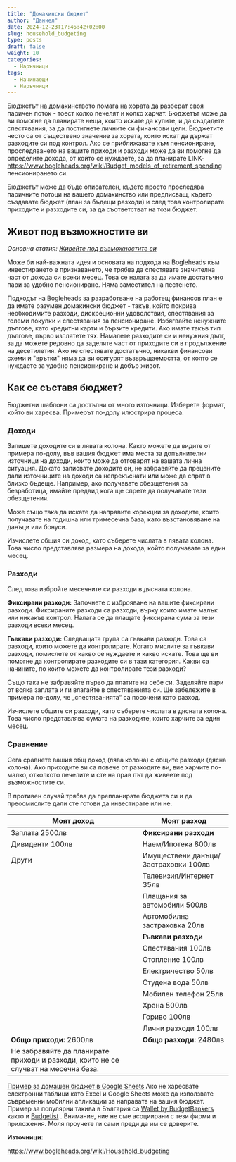 ```yaml
---
title: "Домакински бюджет"
author: "Даниел"
date: 2024-12-23T17:46:42+02:00
slug: household_budgeting
type: posts
draft: false
weight: 10
categories:
  - Наръчници
tags:
  - Начинаещи
  - Наръчници
---
```


Бюджетът на домакинството помага на хората да разберат своя паричен поток - тоест колко печелят и колко харчат. Бюджетът може да ви помогне да планирате неща, които искате да купите, и да създадете спестявания, за да постигнете личните си финансови цели. Бюджетите често са от съществено значение за хората, които искат да държат разходите си под контрол. Ако се приближавате към пенсиониране, проследяването на вашите приходи и разходи може да ви помогне да определите дохода, от който се нуждаете, за да планирате LINK- https://www.bogleheads.org/wiki/Budget_models_of_retirement_spending пенсионирането си.

Бюджетът може да бъде описателен, където просто проследява паричните потоци на вашето домакинство или предписващ, където създавате бюджет (план за бъдещи разходи) и след това контролирате приходите и разходите си, за да съответстват на този бюджет.

## Живот под възможностите ви
_Основна статия: [Живейте под възможностите си](/posts/living_below_your_means)_

Може би най-важната идея и основата на подхода на Bogleheads към инвестирането е признаването, че трябва да спестявате значителна част от дохода си всеки месец. Това се налага за да имате достатъчно пари за удобно пенсиониране. Няма заместител на пестенето.

Подходът на Bogleheads за разработване на работещ финансов план е да имате разумен домакински бюджет - такъв, който покрива необходимите разходи, дискреционни удоволствия, спестявания за големи покупки и спестявания за пенсиониране. Избягвайте ненужните дългове, като кредитни карти и бързите кредити. Ако имате такъв тип дългове, първо изплатете тях. Намалете разходите си и ненужния дълг, за да можете редовно да заделяте част от приходите си в продължение на десетилетия. Ако не спестявате достатъчно, никакви финансови схеми и "врътки" няма да ви осигурят възвръщаемостта, от която се нуждаете за удобно пенсиониране и добър живот.

## Как се съставя бюджет?
Бюджетни шаблони са достъпни от много източници. Изберете формат, който ви харесва. Примерът по-долу илюстрира процеса.

### Доходи
Запишете доходите си в лявата колона. Както можете да видите от примера по-долу, във вашия бюджет има места за допълнителни източници на доходи, които може да отговарят на вашата лична ситуация. Докато записвате доходите си, не забравяйте да прецените дали източниците на доходи са непрекъснати или може да спрат в близко бъдеще. Например, ако получавате обезщетения за безработица, имайте предвид кога ще спрете да получавате тези обезщетения.

Може също така да искате да направите корекции за доходите, които получавате на годишна или тримесечна база, като възстановяване на данъци или бонуси.

Изчислете общия си доход, като съберете числата в лявата колона. Това число представлява размера на дохода, който получавате за един месец.

### Разходи
След това избройте месечните си разходи в дясната колона.

**Фиксирани разходи:** Започнете с изброяване на вашите фиксирани разходи. Фиксираните разходи са разходи, върху които имате малък или никакъв контрол. Налага се да плащате фиксирана сума за тези разходи всеки месец.

**Гъвкави разходи:** Следващата група са гъвкави разходи. Това са разходи, които можете да контролирате. Когато мислите за гъвкави разходи, помислете от какво се нуждаете и какво искате. Това ще ви помогне да контролирате разходите си в тази категория. Какви са начините, по които можете да контролирате тези разходи?

Също така не забравяйте първо да платите на себе си. Заделяйте пари от всяка заплата и ги влагайте в спестяванията си. Ще забележите в примера по-долу, че „спестяванията“ са посочени като разход.

Изчислете общите си разходи, като съберете числата в дясната колона. Това число представлява сумата на разходите, които харчите за един месец.

### Сравнение
Сега сравнете вашия общ доход (лява колона) с общите разходи (дясна колона). Ако приходите ви са повече от разходите ви, вие харчите по-малко, отколкото печелите и сте на прав път да живеете под възможностите си.

В противен случай трябва да препланирате бюджета си и да преосмислите дали сте готови да инвестирате или не.

| Моят доход | Моят разход |
|--|--|
| Заплата 2500лв | **Фиксирани разходи** |
| Дивиденти 100лв | Наем/Ипотека 800лв |
| Други | Имуществени данъци/Застраховки 100лв |
|  | Телевизия/Интернет 35лв |
|  | Плащания за автомобили 500лв |
|  | Автомобилна застраховка 20лв |
|  | **Гъвкави разходи** |
|  | Спестявания 100лв |
|  | Отопление 100лв |
|  | Електричество 50лв |
|  | Студена вода 50лв |
|  | Мобилен телефон 25лв |
|  | Храна 500лв |
|  | Гориво 100лв |
|  | Лични разходи 100лв |
| **Общо приходи:** 2600лв | **Общо разходи:** 2480лв |
| Не забравяйте да планирате приходи и разходи, които не се случват на месечна база. |  |

[Пример за домашен бюджет в Google Sheets](https://spreadsheets.google.com/ccc?key=10e9DKUgoVVRun6Bv0pzoWsQqLtda8zH05Q-CCXOD4Yo) Ако не харесвате електронни таблици като Excel и Google Sheets може да използвате съвременни мобилни апликации за направата на вашия бюджет. Пример за популярни такива в България са [Wallet by BudgetBankers](https://budgetbakers.com/) както и [Budgetist](https://www.budgetist.app/bg/) . Внимание, ние не сме асоциирани с тези фирми и приложения. Моля проучете ги сами преди да им се доверите.


**Източници:**

https://www.bogleheads.org/wiki/Household_budgeting
